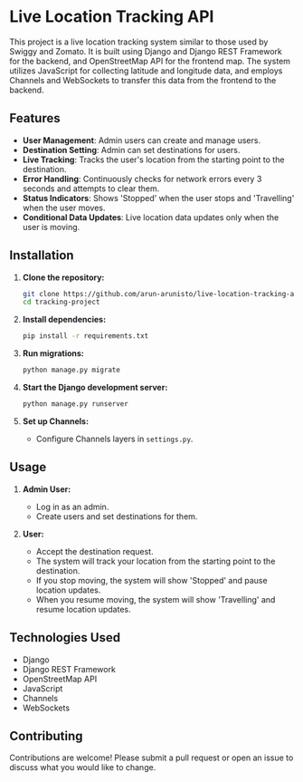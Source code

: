 # Live Location Tracking API

This project is a live location tracking system similar to those used by Swiggy and Zomato. It is built using Django and Django REST Framework for the backend, and OpenStreetMap API for the frontend map. The system utilizes JavaScript for collecting latitude and longitude data, and employs Channels and WebSockets to transfer this data from the frontend to the backend.

## Features

- **User Management**: Admin users can create and manage users.
- **Destination Setting**: Admin can set destinations for users.
- **Live Tracking**: Tracks the user's location from the starting point to the destination.
- **Error Handling**: Continuously checks for network errors every 3 seconds and attempts to clear them.
- **Status Indicators**: Shows 'Stopped' when the user stops and 'Travelling' when the user moves.
- **Conditional Data Updates**: Live location data updates only when the user is moving.

## Installation

1. **Clone the repository:**
   ```bash
   git clone https://github.com/arun-arunisto/live-location-tracking-api.git
   cd tracking-project
   ```

2. **Install dependencies:**
   ```bash
   pip install -r requirements.txt
   ```

3. **Run migrations:**
   ```bash
   python manage.py migrate
   ```

4. **Start the Django development server:**
   ```bash
   python manage.py runserver
   ```

5. **Set up Channels:**
   - Configure Channels layers in `settings.py`.



## Usage

1. **Admin User:**
   - Log in as an admin.
   - Create users and set destinations for them.

2. **User:**
   - Accept the destination request.
   - The system will track your location from the starting point to the destination.
   - If you stop moving, the system will show 'Stopped' and pause location updates.
   - When you resume moving, the system will show 'Travelling' and resume location updates.

## Technologies Used

- Django
- Django REST Framework
- OpenStreetMap API
- JavaScript
- Channels
- WebSockets

## Contributing

Contributions are welcome! Please submit a pull request or open an issue to discuss what you would like to change.
